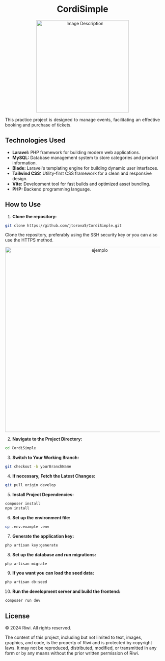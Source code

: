 # <div align="center">CordiSimple
</div>

<div align="center"><img src="https://drive.google.com/file/d/1qaGBYMfnv_91qQO5t7-CjFWwgr3bpqz9/view?usp=sharing" alt="Image Description" width="300"></div>

<p align="justify">This practice project is designed to manage events, facilitating an effective booking and purchase of tickets.</p>

## Technologies Used

- **Laravel:** PHP framework for building modern web applications.
- **MySQL:** Database management system to store categories and product information.
- **Blade:** Laravel's templating engine for building dynamic user interfaces. 
- **Tailwind CSS:** Utility-first CSS framework for a clean and responsive design.
- **Vite:** Development tool for fast builds and optimized asset bundling.
- **PHP:** Backend programming language.

## How to Use

1. **Clone the repository:**
```bash
git clone https://github.com/jtorova5/CordiSimple.git
```
Clone the repository, preferably using the SSH security key or you can also use the HTTPS method.
<p align="center"><img src="https://happygitwithr.com/img/github-https-or-ssh-url-annotated.png" width="600" alt="ejemplo"></p>

2. **Navigate to the Project Directory:**
```bash
cd CordiSimple
```
3. **Switch to Your Working Branch:**
```bash
git checkout -b yourBranchName
```
4. **If necessary, Fetch the Latest Changes:**
```bash
git pull origin develop
```
5. **Install Project Dependencies:**
```bash
composer install
npm install
```
6. **Set up the environment file:**
```bash
cp .env.example .env
```
7. **Generate the application key:**
```bash
php artisan key:generate
```
8. **Set up the database and run migrations:**
```bash
php artisan migrate
```
9. **If you want you can load the seed data:**
```bash
php artisan db:seed
```
10. **Run the development server and build the frontend:**
```bash
composer run dev
```
## License

© 2024 Riwi. All rights reserved.

The content of this project, including but not limited to text, images, graphics, and code, is the property of Riwi and is protected by copyright laws. It may not be reproduced, distributed, modified, or transmitted in any form or by any means without the prior written permission of Riwi.
